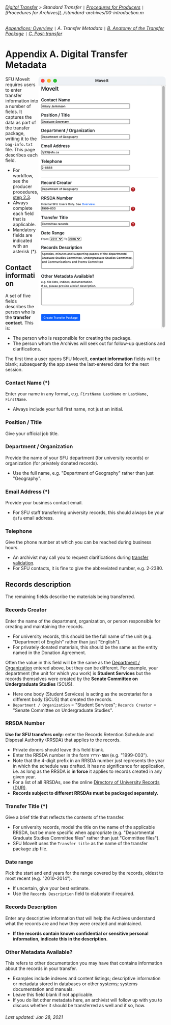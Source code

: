 ###### [Digital Transfer](../../README.md) > Standard Transfer `|` [Procedures for Producers](../standard-producers/00-introduction.md) `|` [Procedures for Archives](../standard-archives/00-introduction.m
###### [Appendices: Overview](overview.md) `|` A. Transfer Metadata `|` [B. Anatomy of the Transfer Package](b-anatomy-transfer-package.md) `|` [C. Post-transfer](c-post-transfer.md)

# Appendix A. Digital Transfer Metadata
<img align="right" width="400" src="../../screenshots/02-sfu-moveit.png">

SFU MoveIt requires users to enter transfer information into a number of fields. It captures the data as part of the transfer package, writing it to the `bag-info.txt` file. This page describes each field.
- For workflow, see the producer procedures, [step 2.3](../standard-producers/02-transfer.md#23-create-a-transfer-package-with-sfu-moveit).
- Always complete each field that is applicable.
- Mandatory fields are indicated with an asterisk (*).

## Contact information
A set of five fields describes the person who is the **transfer contact**. This is:
- The person who is responsible for creating the package.
- The person whom the Archives will seek out for follow-up questions and clarifications.

The first time a user opens SFU MoveIt, **contact information** fields will be blank; subsequently the app saves the last-entered data for the next session.

### Contact Name (*)
Enter your name in any format, e.g. `FirstName LastName` or `LastName, FirstName`.
- Always include your full first name, not just an initial.

### Position / Title
Give your official job title.

### Department / Organization
Provide the name of your SFU department (for university records) or organization (for privately donated records).
- Use the full name, e.g. "Department of Geography" rather than just "Geography".

### Email Address (*)
Provide your business contact email.
- For SFU staff transferring university records, this should always be your `@sfu` email address.

### Telephone
Give the phone number at which you can be reached during business hours.
- An archivist may call you to request clarifications during [transfer validation](../standard-archives/03-validation.md).
- For SFU contacts, it is fine to give the abbreviated number, e.g. 2-2380.

## Records description
The remaining fields describe the materials being transferred.

### Records Creator
Enter the name of the department, organization, or person responsible for creating and maintaining the records.
- For university records, this should be the full name of the unit (e.g. "Department of English" rather than just "English").
- For privately donated materials, this should be the same as the entity named in the Donation Agreement.

Often the value in this field will be the same as the [Department / Organization](#department--organization) entered above, but they can be different. For example, your department (the unit for which you work) is **Student Services** but the records themselves were created by the **Senate Committee on Undergraduate Studies** (SCUS).
- Here one body (Student Services) is acting as the secretariat for a different body (SCUS) that created the records.
- `Department / Organization` = "Student Services"; `Records Creator` = "Senate Committee on Undergraduate Studies".

### RRSDA Number
**Use for SFU transfers only:** enter the Records Retention Schedule and Disposal Authority (RRSDA) that applies to the records.
- Private donors should leave this field blank.
- Enter the RRSDA number in the form `YYYY-NNN` (e.g. "1999-003").
- Note that the 4-digit prefix in an RRSDA number just represents the year in which the schedule was drafted. It has no significance for application, i.e. as long as the RRSDA is **in force** it applies to records created in any given year.
- For a list of all RRSDAs, see the online [Directory of University Records (DUR)](http://www.sfu.ca/archives2/dur/rrsdas.html).
- **Records subject to different RRSDAs must be packaged separately.**

### Transfer Title (*)
Give a brief title that reflects the contents of the transfer.
- For university records, model the title on the name of the applicable RRSDA, but be more specific when appropriate (e.g. "Departmental Graduate Studies Committee files" rather than just "Committee files").
- SFU MoveIt uses the `Transfer title` as the name of the transfer package zip file.

### Date range
Pick the start and end years for the range covered by the records, oldest to most recent (e.g. "2010–2014").
- If uncertain, give your best estimate.
- Use the `Records Description` field to elaborate if required.

### Records Description
Enter any descriptive information that will help the Archives understand what the records are and how they were created and maintained.
-	**If the records contain known confidential or sensitive personal information, indicate this in the description.**

### Other Metadata Available?
This refers to other documentation you may have that contains information about the records in your transfer.
- Examples include indexes and content listings; descriptive information or metadata stored in databases or other systems; systems documentation and manuals.
-	Leave this field blank if not applicable.
- If you do list other metadata here, an archivist will follow up with you to discuss whether it should be transferred as well and if so, how.

###### Last updated: Jan 28, 2021
